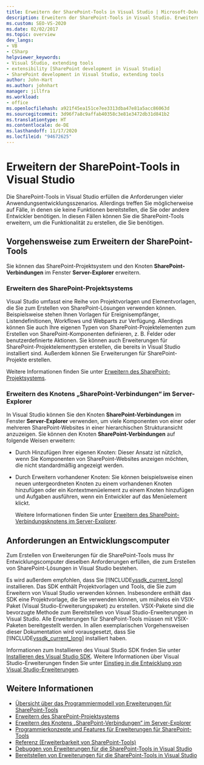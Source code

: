 ```yaml
---
title: Erweitern der SharePoint-Tools in Visual Studio | Microsoft-Dokumentation
description: Erweitern der SharePoint-Tools in Visual Studio. Erweitern des SharePoint-Projektsystems. Erweitern des Knotens „SharePoint-Verbindungen“ im Server-Explorer.
ms.custom: SEO-VS-2020
ms.date: 02/02/2017
ms.topic: overview
dev_langs:
- VB
- CSharp
helpviewer_keywords:
- Visual Studio, extending tools
- extensibility [SharePoint development in Visual Studio]
- SharePoint development in Visual Studio, extending tools
author: John-Hart
ms.author: johnhart
manager: jillfra
ms.workload:
- office
ms.openlocfilehash: a921f45ea151ce7ee3313dba47e81a5acc86063d
ms.sourcegitcommit: 3d96f7a8c9affab40358c3e81e3472db31d841b2
ms.translationtype: HT
ms.contentlocale: de-DE
ms.lasthandoff: 11/17/2020
ms.locfileid: "94672625"
---
```

# <a name="extend-the-sharepoint-tools-in-visual-studio"></a>Erweitern der SharePoint-Tools in Visual Studio
  Die SharePoint-Tools in Visual Studio erfüllen die Anforderungen vieler Anwendungsentwicklungsszenarios. Allerdings treffen Sie möglicherweise auf Fälle, in denen sie keine Funktionen bereitstellen, die Sie oder andere Entwickler benötigen. In diesen Fällen können Sie die SharePoint-Tools erweitern, um die Funktionalität zu erstellen, die Sie benötigen.

## <a name="how-to-extend-the-sharepoint-tools"></a>Vorgehensweise zum Erweitern der SharePoint-Tools
 Sie können das SharePoint-Projektsystem und den Knoten **SharePoint-Verbindungen** im Fenster **Server-Explorer** erweitern.

### <a name="extend-the-sharepoint-project-system"></a>Erweitern des SharePoint-Projektsystems
 Visual Studio umfasst eine Reihe von Projektvorlagen und Elementvorlagen, die Sie zum Erstellen von SharePoint-Lösungen verwenden können. Beispielsweise stehen Ihnen Vorlagen für Ereignisempfänger, Listendefinitionen, Workflows und Webparts zur Verfügung. Allerdings können Sie auch Ihre eigenen Typen von SharePoint-Projektelementen zum Erstellen von SharePoint-Komponenten definieren, z. B. Felder oder benutzerdefinierte Aktionen. Sie können auch Erweiterungen für SharePoint-Projektelementtypen erstellen, die bereits in Visual Studio installiert sind. Außerdem können Sie Erweiterungen für SharePoint-Projekte erstellen.

 Weitere Informationen finden Sie unter [Erweitern des SharePoint-Projektsystems](../sharepoint/extending-the-sharepoint-project-system.md).

### <a name="extend-the-sharepoint-connections-node-in-server-explorer"></a>Erweitern des Knotens „SharePoint-Verbindungen“ im Server-Explorer
 In Visual Studio können Sie den Knoten **SharePoint-Verbindungen** im Fenster **Server-Explorer** verwenden, um viele Komponenten von einer oder mehreren SharePoint-Websites in einer hierarchischen Strukturansicht anzuzeigen. Sie können den Knoten **SharePoint-Verbindungen** auf folgende Weisen erweitern:

- Durch Hinzufügen Ihrer eigenen Knoten: Dieser Ansatz ist nützlich, wenn Sie Komponenten von SharePoint-Websites anzeigen möchten, die nicht standardmäßig angezeigt werden.

- Durch Erweitern vorhandener Knoten: Sie können beispielsweise einen neuen untergeordneten Knoten zu einem vorhandenen Knoten hinzufügen oder ein Kontextmenüelement zu einem Knoten hinzufügen und Aufgaben ausführen, wenn ein Entwickler auf das Menüelement klickt.

  Weitere Informationen finden Sie unter [Erweitern des SharePoint-Verbindungsknotens im Server-Explorer](../sharepoint/extending-the-sharepoint-connections-node-in-server-explorer.md).

## <a name="development-computer-requirements"></a>Anforderungen an Entwicklungscomputer
 Zum Erstellen von Erweiterungen für die SharePoint-Tools muss Ihr Entwicklungscomputer dieselben Anforderungen erfüllen, die zum Erstellen von SharePoint-Lösungen in Visual Studio bestehen.

 Es wird außerdem empfohlen, dass Sie [!INCLUDE[vssdk_current_long](../sharepoint/includes/vssdk-current-long-md.md)] installieren. Das SDK enthält Projektvorlagen und Tools, die Sie zum Erweitern von Visual Studio verwenden können. Insbesondere enthält das SDK eine Projektvorlage, die Sie verwenden können, um mühelos ein VSIX-Paket (Visual Studio-Erweiterungspaket) zu erstellen. VSIX-Pakete sind die bevorzugte Methode zum Bereitstellen von Visual Studio-Erweiterungen in Visual Studio. Alle Erweiterungen für SharePoint-Tools müssen mit VSIX-Paketen bereitgestellt werden. In allen exemplarischen Vorgehensweisen dieser Dokumentation wird vorausgesetzt, dass Sie [!INCLUDE[vssdk_current_long](../sharepoint/includes/vssdk-current-long-md.md)] installiert haben.

 Informationen zum Installieren des Visual Studio SDK finden Sie unter [Installieren des Visual Studio SDK](../extensibility/installing-the-visual-studio-sdk.md). Weitere Informationen über Visual Studio-Erweiterungen finden Sie unter [Einstieg in die Entwicklung von Visual Studio-Erweiterungen](../extensibility/starting-to-develop-visual-studio-extensions.md).

## <a name="see-also"></a>Weitere Informationen

- [Übersicht über das Programmiermodell von Erweiterungen für SharePoint-Tools](../sharepoint/overview-of-the-programming-model-of-sharepoint-tools-extensions.md)
- [Erweitern des SharePoint-Projektsystems](../sharepoint/extending-the-sharepoint-project-system.md)
- [Erweitern des Knotens „SharePoint-Verbindungen“ im Server-Explorer](../sharepoint/extending-the-sharepoint-connections-node-in-server-explorer.md)
- [Programmierkonzepte und Features für Erweiterungen für SharePoint-Tools](../sharepoint/programming-concepts-and-features-for-sharepoint-tools-extensions.md)
- [Referenz &#40;Erweiterbarkeit von SharePoint-Tools&#41;](../sharepoint/reference-sharepoint-tools-extensibility.md)
- [Debuggen von Erweiterungen für die SharePoint-Tools in Visual Studio](../sharepoint/debugging-extensions-for-the-sharepoint-tools-in-visual-studio.md)
- [Bereitstellen von Erweiterungen für die SharePoint-Tools in Visual Studio](../sharepoint/deploying-extensions-for-the-sharepoint-tools-in-visual-studio.md)